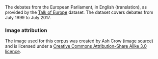 The debates from the European Parliament, in English (translation), as provided by the [Talk of Europe](https://ssh.datastations.nl/dataset.xhtml?persistentId=doi:10.17026/dans-x62-ew3m&version=1.0) dataset. The dataset covers debates from July 1999 to July 2017.

### Image attribution

The image used for this corpus was created by Ash Crow ([image source](https://commons.wikimedia.org/wiki/File:European_Parliament_-_Hemicycle.jpg)) and is licensed under a [Creative Commons Attribution-Share Alike 3.0 licence](https://creativecommons.org/licenses/by-sa/3.0/deed.en).
